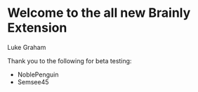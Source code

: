 # Welcome to the all new Brainly Extension

Luke Graham

Thank you to the following for beta testing:

- NoblePenguin
- Semsee45
